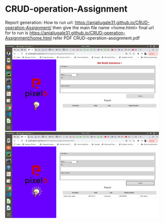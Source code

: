 # CRUD-operation-Assignment
Report generation:
	How to run url: https://anjaliugale31.github.io/CRUD-operation-Assignment/
				then give the main file name <home.html>
        final url for to run is  https://anjaliugale31.github.io/CRUD-operation-Assignment/home.html
	refer PDF CRUD-operation-assignment.pdf
	
<img src="Screenshot from 2020-12-14 16-07-05.png"/>
<img src="Screenshot from 2020-12-14 16-57-28.png"/>


